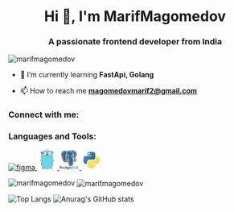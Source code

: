 <h1 align="center">Hi 👋, I'm MarifMagomedov</h1>
<h3 align="center">A passionate frontend developer from India</h3>

<p align="left"> <img src="https://komarev.com/ghpvc/?username=marifmagomedov&label=Profile%20views&color=0e75b6&style=flat" alt="marifmagomedov" /> </p>

- 🌱 I’m currently learning **FastApi, Golang**

- 📫 How to reach me **magomedovmarif2@gmail.com**

<h3 align="left">Connect with me:</h3>
<p align="left">
</p>

<h3 align="left">Languages and Tools:</h3>
<p align="left"> <a href="https://www.figma.com/" target="_blank" rel="noreferrer"> <img src="https://www.vectorlogo.zone/logos/figma/figma-icon.svg" alt="figma" width="40" height="40"/> </a> <a href="https://golang.org" target="_blank" rel="noreferrer"> <img src="https://raw.githubusercontent.com/devicons/devicon/master/icons/go/go-original.svg" alt="go" width="40" height="40"/> </a> <a href="https://www.postgresql.org" target="_blank" rel="noreferrer"> <img src="https://raw.githubusercontent.com/devicons/devicon/master/icons/postgresql/postgresql-original-wordmark.svg" alt="postgresql" width="40" height="40"/> </a> <a href="https://www.python.org" target="_blank" rel="noreferrer"> <img src="https://raw.githubusercontent.com/devicons/devicon/master/icons/python/python-original.svg" alt="python" width="40" height="40"/> </a> </p>

<p><img align="left" src="https://github-readme-stats.vercel.app/api/top-langs?username=marifmagomedov&show_icons=true&locale=en&layout=compact" alt="marifmagomedov" /></p>

<p>&nbsp;<img align="center" src="https://github-readme-stats.vercel.app/api?username=marifmagomedov&show_icons=true&locale=en" alt="marifmagomedov" /></p>

![Top Langs](https://github-readme-stats.vercel.app/api/top-langs/?username=anuraghazra&hide_progress=true)
![Anurag's GitHub stats](https://github-readme-stats.vercel.app/api?username=anuraghazra&show_icons=true&theme=radical)
